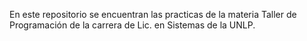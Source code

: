 En este repositorio se encuentran las practicas de la materia Taller de Programación de la carrera de Lic. en Sistemas de la UNLP.
